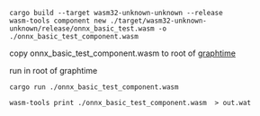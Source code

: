 

```shell
cargo build --target wasm32-unknown-unknown --release
wasm-tools component new ./target/wasm32-unknown-unknown/release/onnx_basic_test.wasm -o ./onnx_basic_test_component.wasm
```



copy onnx_basic_test_component.wasm to root of [graphtime](https://github.com/wasi-gfx/graphtime)

run in root of graphtime
```shell
cargo run ./onnx_basic_test_component.wasm
```




`wasm-tools print ./onnx_basic_test_component.wasm  > out.wat`




